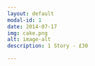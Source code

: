 ```yaml
---
layout: default
modal-id: 1
date: 2014-07-17
img: cake.png
alt: image-alt
description: 1 Story - £30

---
```

